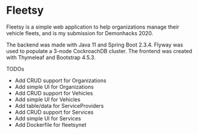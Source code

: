 # Fleetsy

Fleetsy is a simple web application to help organizations manage their vehicle fleets, and is my submission for Demonhacks 2020.

The backend was made with Java 11 and Spring Boot 2.3.4. Flyway was used to populate a 3-node CockroachDB cluster. The frontend was created with Thymeleaf and Bootstrap 4.5.3.

TODOs
* Add CRUD support for Organizations
* Add simple UI for Organizations
* Add CRUD support for Vehicles
* Add simple UI for Vehicles
* Add table/data for ServiceProviders
* Add CRUD support for Services
* Add simple UI for Services
* Add Dockerfile for fleetsynet

